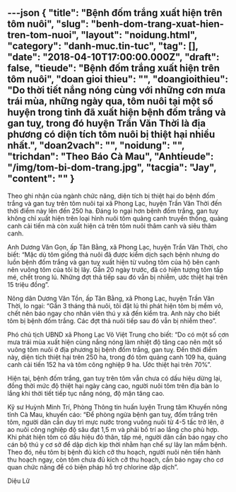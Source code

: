 ---json
{
    "title": "Bệnh đốm trắng xuất hiện trên tôm nuôi",
    "slug": "benh-dom-trang-xuat-hien-tren-tom-nuoi",
    "layout": "noidung.html",
    "category": "danh-muc.tin-tuc",
    "tag": [],
    "date": "2018-04-10T17:00:00.000Z",
    "draft": false,
    "tieude": "Bệnh đốm trắng xuất hiện trên tôm nuôi",
    "doan gioi thieu": "",
    "doangioithieu": "Do thời tiết nắng nóng cùng với những cơn mưa trái mùa, những ngày qua, tôm nuôi tại một số huyện trong tỉnh đã xuất hiện bệnh đốm trắng và gan tuỵ, trong đó huyện Trần Văn Thời là địa phương có diện tích tôm nuôi bị thiệt hại nhiều nhất.",
    "doan2vach": "",
    "noidung": "",
    "trichdan": "Theo Báo Cà Mau",
    "Anhtieude": "/img/tom-bi-dom-trang.jpg",
    "tacgia": "Jay",
    "__content__": ""
}
---
<p><span style="font-size:14px">Theo ghi nhận của ng&agrave;nh chức năng, diện t&iacute;ch bị thiệt hại do bệnh đốm trắng v&agrave; gan tuỵ tr&ecirc;n t&ocirc;m nu&ocirc;i tại x&atilde; Phong Lạc, huyện Trần Văn Thời đến thời điểm n&agrave;y l&ecirc;n đến 250 ha. Đ&aacute;ng lo ngại hơn bệnh đốm trắng, gan tuỵ kh&ocirc;ng chỉ xuất hiện tr&ecirc;n loại h&igrave;nh nu&ocirc;i t&ocirc;m quảng canh truyền thống, quảng canh cải tiến m&agrave; c&ograve;n xuất hiện cả tr&ecirc;n t&ocirc;m nu&ocirc;i th&acirc;m canh v&agrave; si&ecirc;u th&acirc;m canh.</span></p>

<p><span style="font-size:14px">Anh Dương Văn Gọn, ấp T&acirc;n Bằng, x&atilde; Phong Lạc, huyện Trần Văn Thời, cho biết: &ldquo;Mặc d&ugrave; t&ocirc;m giống thả nu&ocirc;i đ&atilde; được kiểm dịch sạch bệnh nhưng do luồn bệnh đốm trắng v&agrave; gạn tuỵ xuất hiện từ vu&ocirc;ng t&ocirc;m của hộ b&ecirc;n cạnh n&ecirc;n vu&ocirc;ng t&ocirc;m của t&ocirc;i bị l&acirc;y. Gần 20 ng&agrave;y trước, đ&atilde; c&oacute; hiện tượng t&ocirc;m tấp m&eacute;, chết trong l&uacute;. Những đợt thả tiếp sau đ&oacute; vẫn bị nhiễm, ước thiệt hại tr&ecirc;n 15 triệu đồng&rdquo;.</span></p>

<p><span style="font-size:14px">N&ocirc;ng d&acirc;n Dương Văn Tồn, ấp T&acirc;n Bằng, x&atilde; Phong Lạc, huyện Trần Văn Thời, lo ngại: &ldquo;Gần 3 th&aacute;ng thả nu&ocirc;i, t&ocirc;i đặt l&uacute; th&igrave; ph&aacute;t hiện t&ocirc;m bị mềm vỏ, chết n&ecirc;n b&aacute;o ngay cho nh&acirc;n vi&ecirc;n th&uacute; y x&atilde; đến kiểm tra. Anh n&agrave;y cho biết t&ocirc;m bị bệnh đốm trắng. C&aacute;c đợt thả nu&ocirc;i tiếp sau đ&oacute; vẫn bị nhiễm theo&rdquo;.</span></p>

<p><span style="font-size:14px">Ph&oacute; chủ tịch UBND x&atilde; Phong Lạc V&otilde; Việt Trung cho biết: &ldquo;Do c&oacute; một số cơn mưa tr&aacute;i m&ugrave;a xuất hiện c&ugrave;ng nắng n&oacute;ng l&agrave;m nhiệt độ tăng cao n&ecirc;n một số vu&ocirc;ng t&ocirc;m nu&ocirc;i ở địa phương bị bệnh đốm trắng, gan tuỵ. Đến thời điểm n&agrave;y, diện t&iacute;ch thiệt hại tr&ecirc;n 250 ha, trong đ&oacute; t&ocirc;m quảng canh 109 ha, quảng canh cải tiến 152 ha v&agrave; t&ocirc;m c&ocirc;ng nghiệp 9 ha. Ước thiệt hại tr&ecirc;n 70%&rdquo;.</span></p>

<p><span style="font-size:14px">Hiện tại, bệnh đốm trắng, gan tuỵ tr&ecirc;n t&ocirc;m vẫn chưa c&oacute; dấu hiệu dừng lại, đồng thời mức độ thiệt hại ng&agrave;y c&agrave;ng cao, người nu&ocirc;i t&ocirc;m tr&ecirc;n địa b&agrave;n lo lắng khi thời tiết tiếp tục nắng n&oacute;ng, độ mặn tăng cao.</span></p>

<p><span style="font-size:14px">Kỹ sư Huỳnh Minh Tr&iacute;, Ph&ograve;ng Th&ocirc;ng tin huấn luyện Trung t&acirc;m Khuyến n&ocirc;ng tỉnh C&agrave; Mau, khuyến c&aacute;o: &ldquo;Để ph&ograve;ng ngừa bệnh gan tuỵ, đốm trắng tr&ecirc;n t&ocirc;m, người d&acirc;n cần duy tr&igrave; mực nước trong vu&ocirc;ng nu&ocirc;i từ 4-5 tấc trở l&ecirc;n, ở ao nu&ocirc;i c&ocirc;ng nghiệp độ s&acirc;u đạt 1,5 m v&agrave; phải bố tr&iacute; ao lắng cho ph&ugrave; hợp. Khi ph&aacute;t hiện t&ocirc;m c&oacute; dấu hiệu đỏ th&acirc;n, tấp m&eacute;, người d&acirc;n cần b&aacute;o ngay cho c&aacute;n bộ th&uacute; y cơ sở để dập dịch kịp thời nhằm hạn chế sự l&acirc;y lan mầm bệnh. Theo đ&oacute;, nếu t&ocirc;m bị bệnh đủ k&iacute;ch cỡ thu hoạch, người nu&ocirc;i n&ecirc;n tiến h&agrave;nh thu hoạch ngay, c&ograve;n t&ocirc;m chưa đủ k&iacute;ch cỡ thu hoạch, cần b&aacute;o ngay cho cơ quan chức năng để c&oacute; biện ph&aacute;p hỗ trợ chlorine dập dịch&rdquo;.</span></p>

<p><span style="font-size:14px">Diệu Lữ</span></p>
